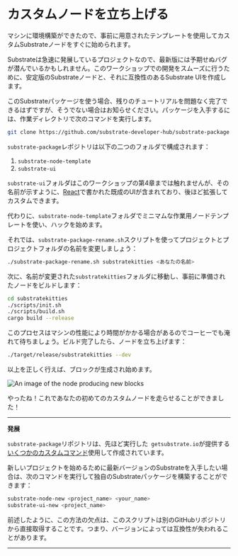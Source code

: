 カスタムノードを立ち上げる
===

マシンに環境構築ができたので、事前に用意されたテンプレートを使用してカスタムSubstrateノードをすぐに始められます。

Substrateは急速に発展しているプロジェクトなので、最新版には予期せぬバグが潜んでいるかもしれません。このワークショップでの開発をスムーズに行うために、安定版のSubstrateノードと、それに互換性のあるSubstrate UIを作成します。

このSubstrateパッケージを使う場合、残りのチュートリアルを問題なく完了できるはずですが、そうでない場合はお知らせください。パッケージを入手するには、作業ディレクトリで次のコマンドを実行します。

```bash
git clone https://github.com/substrate-developer-hub/substrate-package.git
```

`substrate-package`レポジトリは以下の二つのフォルダで構成されます：

1. `substrate-node-template`
2. `substrate-ui`

`substrate-ui`フォルダはこのワークショップの第4章までは触れませんが、その名前が示すように、[React](https://reactjs.org/)で書かれた既成のUIが含まれており、後ほど拡張してカスタムできます。

代わりに、`substrate-node-template`フォルダでミニマムな作業用ノードテンプレートを使い、ハックを始めます。

それでは、`substrate-package-rename.sh`スクリプトを使ってプロジェクトとプロジェクトフォルダの名前を変更しましょう：

```bash
./substrate-package-rename.sh substratekitties <あなたの名前>
```

次に、名前が変更された`substratekitties`フォルダに移動し、事前に準備されたノードをビルドします：

```bash
cd substratekitties
./scripts/init.sh
./scripts/build.sh
cargo build --release
```

このプロセスはマシンの性能により時間がかかる場合があるのでコーヒーでも淹れて待ちましょう。ビルド完了したら、ノードを立ち上げます：

```bash
./target/release/substratekitties --dev
```

以上を正しく行えば、ブロックが生成され始めます。

![An image of the node producing new blocks](../../0/assets/building-blocks.png)

やったね！これであなたの初めてのカスタムノードを走らせることができました！

---
**発展**

`substrate-package`リポジトリは、先ほど実行した` getsubstrate.io`が提供する[いくつかのカスタムコマンド](https://github.com/paritytech/substrate-up)使用して作成されています。

新しいプロジェクトを始めるために最新バージョンのSubstrateを入手したい場合は、次のコマンドを実行して独自のSubstrateパッケージを構築することができます：

```bash
substrate-node-new <project_name> <your_name>
substrate-ui-new <project_name>
```

前述したように、この方法の欠点は、このスクリプトは別のGitHubリポジトリから直接取得することです。つまり、バージョンによっては互換性が失われることがあります。

---
